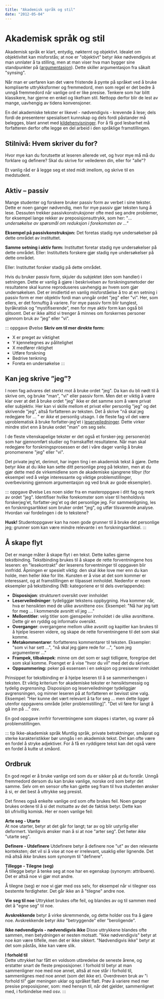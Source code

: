```yaml
---
title: "Akademisk språk og stil"
date: "2012-05-04"
---
```


# Akademisk språk og stil

Akademisk språk er klart, entydig, nøkternt og objektivt. Idealet om objektivitet kan misforstås; at noe er "objektivt" betyr ikke nødvendigvis at man unnlater å ta stilling, men at man viser hva man bygger sine standpunkter på ([argumentasjon](/skriving/struktur/a-argumenterere-i-egen-tekst/)). Dette skiller argumentasjon fra såkalt "synsing".

Når man er uerfaren kan det være fristende å pynte på språket ved å bruke kompliserte uttrykksformer og fremmedord, men som regel er det bedre å unngå fremmedord når vanlige ord er like presise. Tenkere som har blitt klassikere, har gjerne en enkel og likefram stil. Nettopp derfor blir de lest av mange, uavhengig av tidens konvensjoner.

En del akademiske tekster er likevel - nødvendigvis - krevende å lese; dels fordi de presenterer spesialisert kunnskap og dels fordi påstander må belegges, blant annet med [kildehenvisninger](/kildebruk-og-referanser/hvordan-referere/). For å få god lesbarhet må forfatteren derfor ofte legge en del arbeid i den språklige framstillingen.

## Stilnivå: Hvem skriver du for?

Hvor mye kan du forutsette at leseren allerede vet, og hvor mye må må du forklare og definere? Skal du skrive for veilederen din, eller for "alle"?

Et vanlig råd er å legge seg et sted midt imellom, og skrive til en medstudent.

## Aktiv – passiv

Mange studenter og forskere bruker passiv form av verbet i sine tekster. Dette er noen ganger nødvendig, men for mye passiv gjør teksten tung å lese. Dessuten trekker passivkonstruksjoner ofte med seg andre problemer, for eksempel lange rekker av preposisjonsuttrykk, som her: "_… undersøkelse av spørsmål om reduksjon i forekomsten av ..."_

**Eksempel på passivkonstruksjon:** Det foretas stadig nye undersøkelser på dette området av instituttet.

**Samme setning i aktiv form:** Instituttet foretar stadig nye undersøkelser på dette området. Eller: Instituttets forskere gjør stadig nye undersøkelser på dette området.

Eller: Instituttet forsker stadig på dette området.

Hvis du bruker passiv form, skjuler du subjektet (den som handler) i setningen. Dette er vanlig å gjøre i beskrivelsen av forskningsmetoder der resultatene skal kunne reproduseres uavhengig av hvem som gjør undersøkelsen. Det er imidlertid en vanlig misforståelse å tro at en setning i passiv form er mer objektiv fordi man unngår ordet "jeg" eller "vi". Her, som ellers, er det fornuftig å variere. For mye passiv form blir tunglest, byråkratisk og ”mystifiserende”, men for mye aktiv form kan også bli slitsomt. Det er ikke alltid vi trenger å minnes om forskernes personer gjennom bruk av ”jeg” eller ”vi”.

::: oppgave Øvelse
**Skriv om til mer direkte form:**

- X er preget av viktighet
- Y kjennetegnes av pålitelighet
- X medfører riktighet
- Utføre forskning
- Bedrive tenkning
- Foreta en undersøkelse
:::

## Kan jeg skrive ”jeg”?

I noen fag advares det sterkt mot å bruke ordet "jeg". Da kan du bli nødt til å skrive om, og bruke "man", "vi" eller passiv form. Men det er viktig å være klar over at det å bruke ordet "jeg" ikke er det samme som å være privat eller subjektiv. Her kan vi skille mellom et privat eller personlig "jeg" og det skrivende "jeg", altså forfatteren av teksten. Det å skrive "nå skal jeg redegjøre for ... " er _ikke_ et personlig utsagn. I de fleste fag vil det være uproblematisk å bruke forfatter-jeg'et i [leserveiledninger](/skriving/sprak-og-stil/a-skape-flyt/). Dette virker mindre stivt enn å bruke ordet "man" om seg selv.

I de fleste vitenskapelige tekster er det også et forsker-jeg: personen(e) som har gjennomført studier og framskaffet resultatene. Når man skal redegjøre for forskningsprosessen er det i våre dager vanlig å bruke pronomenene "jeg" eller "vi".

Det private jeg'et, derimot, har ingen ting i en akademisk tekst å gjøre. Dette betyr ikke at du ikke kan sette ditt personlige preg på teksten, men at du gjør dette med de virkemidlene som de akademiske sjangrene tilbyr (for eksempel ved å velge interessante og viktige problemstillinger, overbevisning gjennom argumentasjon og ved bruk av gode eksempler).

::: oppgave Øvelse
Les noen sider fra en masteroppgave i ditt fag og merk av ordet "jeg". Identifiser hvilke forekomster som viser til henholdsvis forskerjeg'et, forfatter-jeg'et og det personlige jeg. For sammenligning, les en forskningsartikkel som bruker ordet "jeg", og utfør tilsvarende analyse. Hvordan var fordelingen i de to tekstene?

**Husk!** Studentoppgaver kan ha noen gode grunner til å bruke det personlige jeg; grunner som kan være mindre relevante i en forskningsartikkel.
:::


## Å skape flyt

Det er mange måter å skape flyt i en tekst. Dette kalles gjerne tekstbinding. Tekstbinding brukes til å skape de rette forventningene hos leseren: en "lesekontrakt" der leserens forventninger til oppgaven blir innfridd. Åpningen er spesielt viktig: den skal ikke love mer enn du kan holde, men heller ikke for lite. Kunsten er å vise at det som kommer er interessant, og at framstillingen er tilpasset innholdet. Nedenfor er noen eksempler på tekstbinding (NB: kategoriene er til dels overlappende):

- **Disposisjon**: strukturert oversikt over innholdet
- **Leserveiledninger**: tydeliggjør tekstens oppbygning. Hva kommer når, hva er hensikten med de ulike avsnittene osv. Eksempel: "Nå har jeg tatt for meg ... I kommende avsnitt vil jeg ...."
- **Mellomtitler**: velg titler som gjenspeiler innholdet i de ulike avsnittene. Dette gir en ryddig og informativ oversikt.
- **Overganger**: overgangene mellom ulike avsnitt og kapitler kan brukes til å hjelpe leseren videre, og skape de rette forventningene til det som skal komme.
- **Metakommentarer**: forfatterens kommentarer til teksten. Eksempler: "som vi har sett ...", "nå skal jeg gjøre rede for ...", "som jeg argumenterer ..."
- **Frampek, tilbakepek**: minne om det som er sagt tidligere, foregripe det som skal komme. Poenget er å vise "hvor du vil" med det du skriver.
- **Oppsummering:** peker på essensen i en seksjon og presiserer innholdet

Prinsippet for tekstbinding er å hjelpe leseren til å se sammenhengen i teksten. Et viktig kriterium for akademiske tekster er hensiktsmessig og tydelig _avgrensning._ Disposisjon og leserveiledninger tydeliggjør avgrensningen, og minner leseren på at forfatteren er bevisst sine valg. Eksempel: "Her kunne det vært relevant å ta for seg ... men dette ligger utenfor oppgavens område \[eller problemstilling\]". "Det vil føre for langt å gå inn på ..." osv.

En god oppgave innfrir forventningene som skapes i starten, og svarer på problemstillingen.

::: tip Ikke-akademisk språk
Muntlig språk, private betraktninger, småprat og sterke karakteristikker bør unngås i en akademisk tekst. Det kan ofte være en fordel å stryke adjektiver. For å få en ryddigere tekst kan det også være en fordel å kutte ut småord.

## Ordbruk

En god regel er å bruke vanlige ord som du er sikker på at du forstår. Unngå fremmedord dersom du kan bruke vanlige, norske ord som betyr det samme. Selv om en sensor ofte kan gjette seg fram til hva studenten ønsker å si, er det best å uttrykke seg presist.

Det finnes også enkelte vanlige ord som ofte brukes feil. Noen ganger brukes ordene til å si det motsatte av det de faktisk betyr. Dette kan bli ufrivillig komisk. Her er noen vanlige feil:

**Arte seg - Utarte**  
At noe utarter, betyr at det går for langt; tar av og blir ustyrlig eller deformert. Vanligvis ønsker man å si at noe "arter seg". Det heter _ikke_ "utarte seg".

**Definere - Utdefinere**
Utdefinere betyr å definere noe "ut" av den relevante konteksten; det vil si å vise at noe er irrelevant, usaklig eller lignende. Det må altså _ikke_ brukes som synonym til "definere".

**Tillegge - Tilegne (seg)**  
Å tillegge betyr å tenke seg at noe har en egenskap (synonym: attribuere). Det er altså noe vi gjør mot andre.

Å tilegne (seg) er noe vi gjør med oss selv, for eksempel når vi tilegner oss bestemte ferdigheter. Det går ikke an å "tilegne" andre noe.

**Vie seg til noe**
Uttrykket brukes ofte feil, og blandes av og til sammen med det å "egne seg" til noe.

**Avskrekkende** betyr å virke skremmende, og dette holder oss fra å gjøre noe. Avskrekkende betyr _ikke_ "betryggende" eller "beroligende".

**Ikke nødvendigvis - nødvendigvis ikke**
Disse uttrykkene blandes ofte sammen, men betydningen er nesten motsatt. "Ikke nødvendigvis" betyr at noe _kan_ være tilfelle, men det er ikke sikkert. "Nødvendigvis ikke" betyr at det som påstås, ikke kan være slik.

**I forhold til**  
Dette uttrykket har fått en voldsom utbredelse de seneste årene, og erstatter snart de fleste preposisjoner. I forhold til betyr at man sammenligner noe med noe annet, altså at noe står i forhold til, sammenlignes med noe annet (som det ikke er). Overdreven bruk av "i forhold til" gjør meningen uklar og språket flatt. Prøv å variere med mer presise preposisjoner, som: med hensyn til, når det gjelder, sammenlignet med, i forbindelse med osv.
:::
